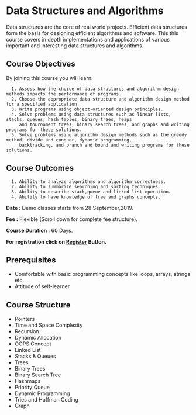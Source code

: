 # Data Structures and Algorithms

Data structures are the core of real world projects. Efficient data structures form the basis for designing efficient algorithms and software. This this course covers in depth implementations and applications of various important and interesting data structures and algorithms.



## Course Objectives

By joining this course you will learn: 

```
  1. Assess how the choice of data structures and algorithm design methods impacts the performance of programs.
  2. Choose the appropriate data structure and algorithm design method for a specified application.
  3. Write programs using object-oriented design principles.
  4. Solve problems using data structures such as linear lists, stacks, queues, hash tables, binary trees, heaps
     and tournament trees, binary search trees, and graphs and writing programs for these solutions.
  5. Solve problems using algorithm design methods such as the greedy method, divide and conquer, dynamic programming,
     backtracking, and branch and bound and writing programs for these solutions.  
```
## Course Outcomes

```
  1. Ability to analyze algorithms and algorithm correctness.
  2. Ability to summarize searching and sorting techniques.
  3. Ability to describe stack,queue and linked list operation.
  4. Ability to have knowledge of tree and graphs concepts.
```
**Date :** Demo classes starts from 28 September,2019.

**Fee :** Flexible (Scroll down for complete fee structure).

**Course Duration :** 60 Days.

**For registration click on <a href="https://goo.gl/forms/YeDk8IqOeDLKQOtB2" class="w3-bar-item w3-button">Register</a> Button.**

## Prerequisites

- Comfortable with basic programming concepts like loops, arrays, strings etc. 
- Attitude of self-learner

## Course Structure

- Pointers
- Time and Space Complexity
- Recursion
- Dynamic Allocation
- OOPS Concept
- Linked List
- Stacks & Queues
- Trees
- Binary Trees
- Binary Search Tree
- Hashmaps
- Priority Queue
- Dynamic Programming
- Tries and Huffman Coding
- Graph
